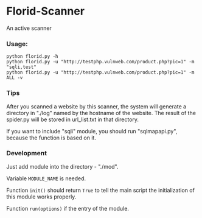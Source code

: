 # Florid-Scanner
An active scanner

### Usage:

```
python florid.py -h
python florid.py -u "http://testphp.vulnweb.com/product.php?pic=1" -m "sqli,test"
python florid.py -u "http://testphp.vulnweb.com/product.php?pic=1" -m ALL -v
```

### Tips

After you scanned a website by this scanner, the system will generate a directory in "./log" named by the hostname of the website. The result of the spider.py will be stored in url_list.txt in that directory.

If you want to include "sqli" module, you should run "sqlmapapi.py", because the function is based on it.

### Development

Just add module into the directory - "./mod". 

Variable `MODULE_NAME` is needed.

Function `init()` should return `True` to tell the main script the initialization of this module works properly.

Function `run(options)` if the entry of the module.
